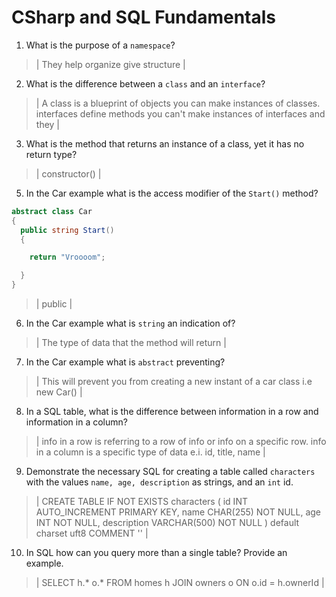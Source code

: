 # CSharp and SQL Fundamentals
01. What is the purpose of a `namespace`?

  > | They help organize give structure |

02. What is the difference between a `class` and an `interface`?

  > | A class is a blueprint of objects you can make instances of classes. interfaces define methods you can't make instances of interfaces and they  |

03. What is the method that returns an instance of a class, yet it has no return type?

  > | constructor() |

05. In the Car example what is the access modifier of the `Start()` method?

  ```c#
  abstract class Car
  {
    public string Start()
    {

      return "Vroooom";

    }
  }
  ```

  > | public |

06. In the Car example what is `string` an indication of?

  > | The type of data that the method will return |

07. In the Car example what is `abstract` preventing?

  > | This will prevent you from creating a new instant of a car class i.e new Car() |

08. In a SQL table, what is the difference between information in a row and information in a column?

  > | info in a row is referring to a row of info or info on a specific row. info in a column is a specific type of data e.i. id, title, name |

09. Demonstrate the necessary SQL for creating a table called `characters` with the values `name, age, description` as strings, and an `int` id.

  > | CREATE TABLE IF NOT EXISTS characters
  (
    id INT AUTO_INCREMENT PRIMARY KEY,
    name CHAR(255) NOT NULL,
    age INT NOT NULL,
    description VARCHAR(500) NOT NULL
  ) default charset uft8 COMMENT '' |

10. In SQL how can you query more than a single table? Provide an example.

  > | SELECT h.* o.* FROM homes h JOIN owners o ON o.id = h.ownerId |

